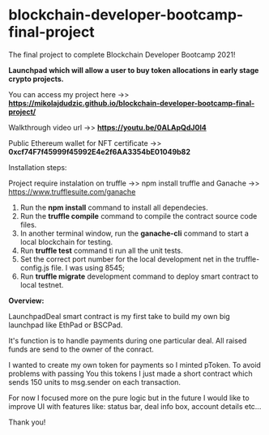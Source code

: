 # blockchain-developer-bootcamp-final-project
The final project to complete Blockchain Developer Bootcamp 2021!

**Launchpad which will allow a user to buy token allocations in early stage crypto projects.**


You can access my project here ->> **https://mikolajdudzic.github.io/blockchain-developer-bootcamp-final-project/**

Walkthrough video url ->> **https://youtu.be/0ALApQdJ0I4**

Public Ethereum wallet for NFT certificate ->> **0xcf74F7f45999f45992E4e2f6AA3354bE01049b82**


Installation steps:

Project require instalation on truffle ->> npm install truffle
and Ganache ->> https://www.trufflesuite.com/ganache

1. Run the **npm install** command to install all dependecies.
2. Run the **truffle compile** command to compile the contract source code files.
3. In another terminal window, run the **ganache-cli** command to start a local blockchain for testing.
4. Run **truffle test** command ti run all the unit tests.
5. Set the correct port number for the local development net in the truffle-config.js file. I was using 8545;
6. Run **truffle migrate** development command to deploy smart contract to local testnet. 


**Overview:**

LaunchpadDeal smart contract is my first take to build my own big launchpad like EthPad or BSCPad. 

It's function is to handle payments during one particular deal. All raised funds are send to the owner of the conract.

I wanted to create my own token for payments so I minted pToken. To avoid problems with passing You this tokens I just made a short contract which sends 150 units to msg.sender on each transaction. 

For now I focused more on the pure logic but in the future I would like to improve UI with features like: status bar, deal info box, account details etc...

Thank you!
